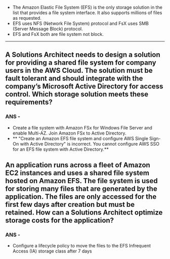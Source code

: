- The Amazon Elastic File System (EFS) is the only storage solution in the list that provides a file system interface. It also supports millions of files as requested.
- EFS uses NFS (Network File System) protocol and FsX uses SMB (Server Message Block) protocol.
- EFS and FsX both are file system not block.
---
## A Solutions Architect needs to design a solution for providing a shared file system for company users in the AWS Cloud. The solution must be fault tolerant and should integrate with the company’s Microsoft Active Directory for access control. Which storage solution meets these requirements?
### ANS -
- Create a file system with Amazon FSx for Windows File Server and enable Multi-AZ. Join Amazon FSx to Active Directory.
- ** "Create an Amazon EFS file system and configure AWS Single Sign-On with Active Directory" is incorrect. You cannot configure AWS SSO for an EFS file system with Active Directory.**

## An application runs across a fleet of Amazon EC2 instances and uses a shared file system hosted on Amazon EFS. The file system is used for storing many files that are generated by the application. The files are only accessed for the first few days after creation but must be retained. How can a Solutions Architect optimize storage costs for the application?
### ANS -
- Configure a lifecycle policy to move the files to the EFS Infrequent Access (IA) storage class after 7 days
